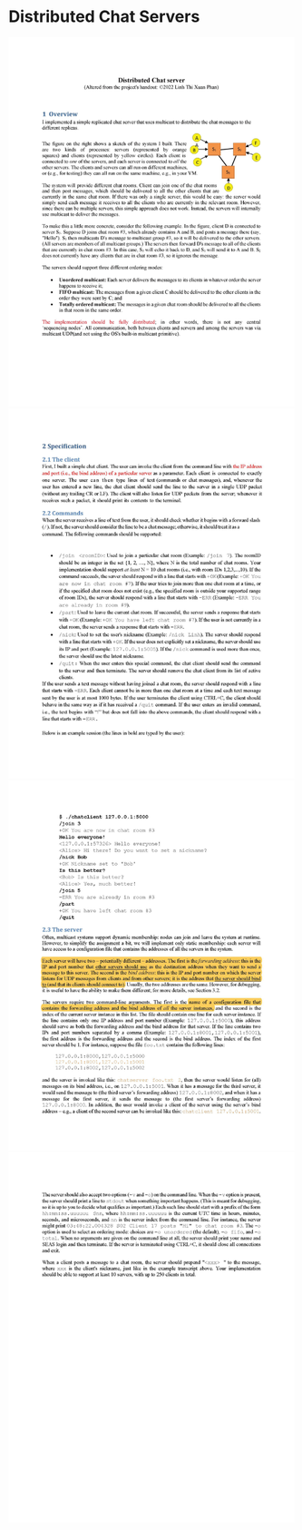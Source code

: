 # Distributed Chat Servers
![alt text](https://github.com/jyl-jyl/distrubuted-chat-servers/blob/main/chatservers_Page_1.jpg) ![alt text](https://github.com/jyl-jyl/distrubuted-chat-servers/blob/main/chatservers_Page_2.jpg) ![alt text](https://github.com/jyl-jyl/distrubuted-chat-servers/blob/main/chatservers_Page_3.jpg) ![alt text](https://github.com/jyl-jyl/distrubuted-chat-servers/blob/main/chatservers_Page_4.jpg)

